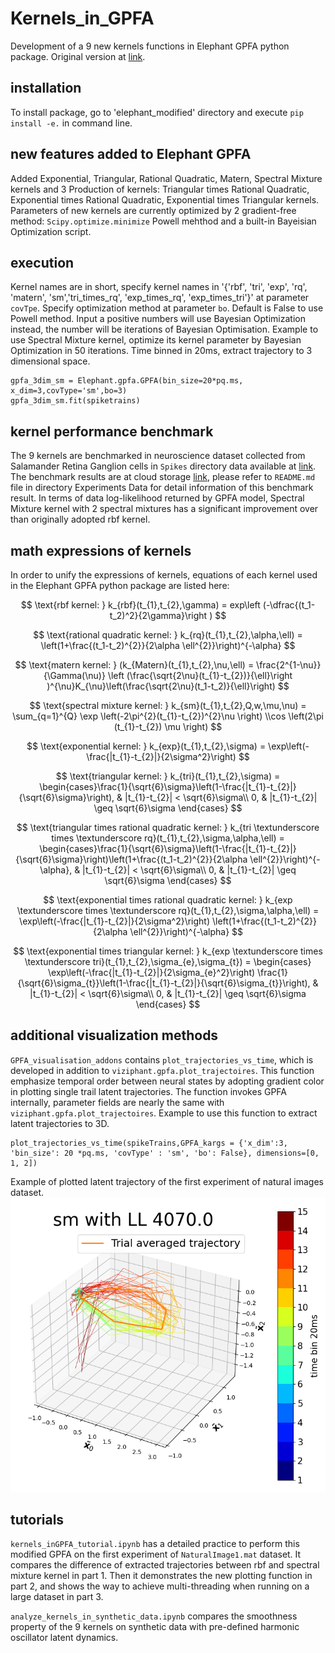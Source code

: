 # Kernels_in_GPFA
Development of a 9 new kernels functions in Elephant GPFA python package. Original version at [link](https://github.com/NeuralEnsemble/elephant).

## installation
To install package, go to 'elephant_modified' directory and execute `pip install -e.` in command line.

## new features added to Elephant GPFA

Added Exponential, Triangular, Rational Quadratic, Matern, Spectral Mixture kernels and 3 Production of kernels: Triangular times Rational Quadratic, Exponential times Rational Quadratic, Exponential times Triangular kernels.
Parameters of new kernels are currently optimized by 2 gradient-free method: `Scipy.optimize.minimize` Powell mehthod and a built-in Bayeisian Optimization script.

## execution
Kernel names are in short, specify kernel names in '{'rbf', 'tri', 'exp', 'rq', 'matern', 'sm','tri_times_rq', 'exp_times_rq', 'exp_times_tri'}' at parameter `covTpe`.
Specify optimization method at parameter `bo`. Default is False to use Powell method. Input a positive numbers will use Bayesian Optimization instead, the number will be iterations of Bayesian Optimisation.
Example to use Spectral Mixture kernel, optimize its kernel parameter by  Bayesian Optimization in 50 iterations. Time binned in 20ms, extract trajectory to 3 dimensional space.
```
gpfa_3dim_sm = Elephant.gpfa.GPFA(bin_size=20*pq.ms, x_dim=3,covType='sm',bo=3)
gpfa_3dim_sm.fit(spiketrains)
```
## kernel performance benchmark
The 9 kernels are benchmarked in neuroscience dataset collected from Salamander Retina Ganglion cells in `Spikes` directory
data available at [link](https://datadryad.org/stash/dataset/doi:10.5061/dryad.4ch10). The benchmark results are at cloud storage [link](https://www.dropbox.com/scl/fo/upo6z57eqlx0dilgymdsx/h?dl=0&rlkey=fe0or0kpz93km3oo96nldl3c6),
please refer to `README.md` file in directory Experiments Data for detail information of this benchmark result.
In terms of data log-likelihood returned by GPFA model, 
Spectral Mixture kernel with 2 spectral mixtures has a significant improvement over than originally adopted rbf kernel. 

## math expressions of kernels
In order to unify the expressions of kernels, equations of each kernel used in 
the Elephant GPFA python package are listed here:

$$
\text{rbf kernel: } k_{rbf}(t_{1},t_{2},\gamma) = exp\left (-\dfrac{(t_1-t_2)^2}{2\gamma}\right ) 
$$

$$
\text{rational quadratic kernel: } k_{rq}(t_{1},t_{2},\alpha,\ell) = \left(1+\frac{(t_1-t_2)^{2}}{2\alpha \ell^{2}}\right)^{-\alpha}
$$

$$
\text{matern kernel: } (k_{Matern}(t_{1},t_{2},\nu,\ell) = \frac{2^{1-\nu}}{\Gamma(\nu)} \left (\frac{\sqrt{2\nu}(t_{1}-t_{2})}{\ell}\right )^{\nu}K_{\nu}\left(\frac{\sqrt{2\nu}(t_1-t_2)}{\ell}\right)
$$

$$
\text{spectral mixture kernel: } k_{sm}(t_{1},t_{2},Q,w,\mu,\nu) = \sum_{q=1}^{Q} \exp \left(-2\pi^{2}(t_{1}-t_{2})^{2}\nu \right) \\cos \left(2\pi (t_{1}-t_{2}) \mu \right)
$$

$$
\text{exponential kernel: } k_{exp}(t_{1},t_{2},\sigma) = \exp\left(-\frac{|t_{1}-t_{2}|}{2\sigma^2}\right)
$$

$$
\text{triangular kernel: } k_{tri}(t_{1},t_{2},\sigma) = \begin{cases}\frac{1}{\sqrt{6}\sigma}\left(1-\frac{|t_{1}-t_{2}|}{\sqrt{6}\sigma}\right),  & |t_{1}-t_{2}|  < \sqrt{6}\sigma\\
    0, & |t_{1}-t_{2}|  \geq \sqrt{6}\sigma
    \end{cases}
$$

$$
\text{triangular times rational quadratic kernel: } k_{tri \textunderscore times \textunderscore rq}(t_{1},t_{2},\sigma,\alpha,\ell) = \begin{cases}\frac{1}{\sqrt{6}\sigma}\left(1-\frac{|t_{1}-t_{2}|}{\sqrt{6}\sigma}\right)\left(1+\frac{(t_1-t_2)^{2}}{2\alpha \ell^{2}}\right)^{-\alpha},  & |t_{1}-t_{2}|  < \sqrt{6}\sigma\\
    0, & |t_{1}-t_{2}|  \geq \sqrt{6}\sigma
    \end{cases}
$$

$$
\text{exponential times rational quadratic kernel: } k_{exp \textunderscore times \textunderscore rq}(t_{1},t_{2},\sigma,\alpha,\ell) = \exp\left(-\frac{|t_{1}-t_{2}|}{2\sigma^2}\right) \left(1+\frac{(t_1-t_2)^{2}}{2\alpha \ell^{2}}\right)^{-\alpha}
$$

$$
\text{exponential times triangular kernel: } k_{exp \textunderscore times \textunderscore tri}(t_{1},t_{2},\sigma_{e},\sigma_{t}) = \begin{cases} \exp\left(-\frac{|t_{1}-t_{2}|}{2\sigma_{e}^2}\right) \frac{1}{\sqrt{6}\sigma_{t}}\left(1-\frac{|t_{1}-t_{2}|}{\sqrt{6}\sigma_{t}}\right),  & |t_{1}-t_{2}|  < \sqrt{6}\sigma\\
    0, & |t_{1}-t_{2}|  \geq \sqrt{6}\sigma
    \end{cases}
$$
## additional visualization methods
`GPFA_visualisation_addons` contains `plot_trajectories_vs_time`, which is developed in addition to `viziphant.gpfa.plot_trajectoires`.
This function emphasize temporal order between neural states by adopting gradient color in plotting single trail latent trajectories. 
The function invokes GPFA internally, parameter fields are nearly the same with `viziphant.gpfa.plot_trajectoires`. Example to use this function to extract latent trajectories to 3D.
```
plot_trajectories_vs_time(spikeTrains,GPFA_kargs = {'x_dim':3, 'bin_size': 20 *pq.ms, 'covType' : 'sm', 'bo': False}, dimensions=[0, 1, 2])
```
Example of plotted latent trajectory of the first experiment of natural images dataset.
![alt text](./LatentTrajectories/NaturalImages1/sm/0_3d.png?raw=true)

## tutorials

`kernels_inGPFA_tutorial.ipynb` has a detailed practice to perform this modified GPFA on the first 
experiment of `NaturalImage1.mat` dataset. It compares the difference of extracted trajectories between rbf and spectral 
mixture kernel in part 1. Then it demonstrates the new plotting function in part 2, and shows the way to achieve multi-threading
when running on a large dataset in part 3.

`analyze_kernels_in_synthetic_data.ipynb` compares the smoothness property of the 9 kernels on synthetic data with 
pre-defined harmonic oscillator latent dynamics.